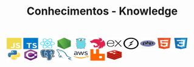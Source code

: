 ###
<div align="center">
  <h1 style="text-align: center;">Conhecimentos - Knowledge</h1>
 
</div>
<div><br> <br>
  <img align="center" alt="Minetto-Js" height="30" width="40" src="https://raw.githubusercontent.com/devicons/devicon/master/icons/javascript/javascript-plain.svg">
  <img align="center" alt="Minetto-Type" height="30" width="40" src="https://raw.githubusercontent.com/devicons/devicon/master/icons/typescript/typescript-original.svg">
   <img align="center" alt="Minetto-React" height="30" width="40" src="https://raw.githubusercontent.com/devicons/devicon/master/icons/react/react-original.svg">
  <img align="center" alt="Minetto-Csharp" height="30" width="40" src="https://raw.githubusercontent.com/devicons/devicon/master/icons/nodejs/nodejs-original.svg">
  <img align="center" alt="Minetto-go" height="30" width="40" src="https://raw.githubusercontent.com/devicons/devicon/master/icons/go/go-original.svg">
  <img align="center" alt="Minetto-nestjs" height="30" width="40" src="https://raw.githubusercontent.com/devicons/devicon/master/icons/nestjs/nestjs-original.svg">
    <img align="center" alt="Minetto-express" height="30" width="40" src="https://raw.githubusercontent.com/devicons/devicon/master/icons/express/express-original.svg">
    <img align="center" alt="Minetto-socketio" height="30" width="40" src="https://raw.githubusercontent.com/devicons/devicon/master/icons/socketio/socketio-original.svg">
  <img align="center" alt="Minetto-React" height="30" width="40" src="https://raw.githubusercontent.com/devicons/devicon/master/icons/php/php-original.svg">
  <img align="center" alt="Minetto-HTML" height="30" width="40" src="https://raw.githubusercontent.com/devicons/devicon/master/icons/html5/html5-original.svg">
  <img align="center" alt="Minetto-CSS" height="30" width="40" src="https://raw.githubusercontent.com/devicons/devicon/master/icons/css3/css3-original.svg">
  <img align="center" alt="Minetto-Python" height="30" width="40" src="https://raw.githubusercontent.com/devicons/devicon/master/icons/python/python-original.svg">
  <img align="center" alt="Minetto-Csharp" height="30" width="40" src="https://raw.githubusercontent.com/devicons/devicon/master/icons/csharp/csharp-original.svg">
    <img align="center" alt="Minetto-pst" height="30" width="40" src="https://raw.githubusercontent.com/devicons/devicon/master/icons/postgresql/postgresql-original.svg">
   <img align="center" alt="Minetto-sql" height="30" width="40" src="https://raw.githubusercontent.com/devicons/devicon/master/icons/mysql/mysql-original.svg">
    <img align="center" alt="Minetto-aws" height="30" width="40" src="https://raw.githubusercontent.com/devicons/devicon/master/icons/amazonwebservices/amazonwebservices-original-wordmark.svg">
     <img align="center" alt="Minetto-rabiitmq" height="30" width="40" src="https://raw.githubusercontent.com/devicons/devicon/master/icons/rabbitmq/rabbitmq-original.svg">
     <img align="center" alt="Minetto-redis" height="30" width="40" src="https://raw.githubusercontent.com/devicons/devicon/master/icons/redis/redis-original.svg">
